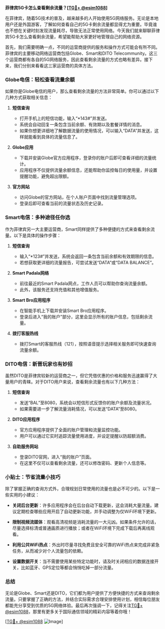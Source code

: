 **菲律宾5G卡怎么查看剩余流量？[[TG💪+ @esim1088](https://t.me/s/esim1088)]**

在菲律宾，随着5G技术的普及，越来越多的人开始使用5G网络服务。无论是本地用户还是外国游客，了解如何查看自己的5G卡剩余流量都显得尤为重要。毕竟谁也不想在关键时刻发现流量耗尽，导致无法正常使用网络。今天我们就来聊聊菲律宾5G卡怎么查看剩余流量，希望能帮助大家更好地管理自己的网络资源。

首先，我们需要明确一点，不同的运营商提供的服务和操作方式可能会有所不同。菲律宾的主要移动网络运营商包括Globe、Smart和DITO Telecommunity。这三个运营商都有各自的5G网络服务，因此查看剩余流量的方式也略有差异。接下来，我们分别来看看这三家运营商的具体方法。

### Globe电信：轻松查看流量余额

如果你是Globe电信的用户，那么查看剩余流量的方法非常简单。你可以通过以下几种方式获取相关信息：

1. **短信查询**
   - 打开手机上的短信功能，输入“*143#”并发送。
   - 系统会自动回复一条包含当前余额、有效期以及套餐详情的消息。
   - 如果你想更详细地了解数据流量的使用情况，可以输入“DATA”并发送，这样就能看到具体的流量信息了。

2. **Globe应用**
   - 下载并安装Globe官方应用程序，登录你的账户后即可查看详细的流量统计。
   - 应用程序不仅提供流量余额信息，还能帮助你监控每日的使用量，并设置提醒功能，避免超出限额。

3. **官方网站**
   - 访问Globe的官方网站，在个人账户页面中找到流量管理选项。
   - 登录后即可查看当前的流量状态及历史记录。

### Smart电信：多种途径任你选

作为菲律宾另一大主要运营商，Smart同样提供了多种便捷的方式来查看剩余流量。以下是具体的操作步骤：

1. **短信查询**
   - 输入“*123#”并发送，系统会返回一条包含当前余额和有效期限的信息。
   - 若想获取更详细的流量报告，可尝试发送“DATA”或“DATA BALANCE”。

2. **Smart Padala网络**
   - 前往最近的Smart Padala网点，工作人员可以帮助你查询流量余额。
   - 此外，该服务还支持充值和其他增值服务。

3. **Smart Bro应用程序**
   - 在智能手机上下载并安装Smart Bro应用程序。
   - 登录后进入“我的账户”部分，这里会显示所有的账户信息，包括剩余流量。

4. **拨打客服热线**
   - 拨打Smart的客服热线（121），按照语音提示选择相关服务即可快速查询流量余额。

### DITO电信：新晋玩家也有妙招

虽然DITO是菲律宾较新的运营商之一，但它凭借优惠的价格和服务迅速赢得了大量用户的青睐。对于DITO用户来说，查看剩余流量也有以下几种方法：

1. **短信查询**
   - 发送“BAL”至8080，系统会以短信形式反馈你的账户余额及流量状况。
   - 如果需要进一步了解流量消耗情况，可以发送“DATA”至8080。

2. **DITO应用程序**
   - 官方应用程序提供了全面的账户管理和流量监控功能。
   - 用户可以通过它实时追踪流量使用进度，并设定提醒以防超额消费。

3. **自助服务网站**
   - 登录DITO官网，进入“我的账户”页面。
   - 在这里不仅可以查看剩余流量，还可以修改密码、更新个人信息等。

### 小贴士：节省流量小技巧

除了掌握正确的查询方式外，合理规划日常使用的流量也是必不可少的。以下是一些实用的小建议：

- **关闭后台更新**：许多应用程序会在后台自动下载更新，这会消耗大量流量。建议定期检查哪些应用开启了自动更新功能，并手动调整为仅WiFi环境下更新。
  
- **限制视频流媒体**：观看高清视频是消耗流量的一大元凶。如果条件允许的话，尽量选择标清或普通画质进行播放；或者在WiFi环境下完成下载后再离线观看。

- **利用公共WiFi热点**：外出时尽量寻找免费且安全可靠的WiFi热点来完成非紧急任务，从而减少对个人流量包的依赖。

- **设置数据开关**：当不需要使用某些特定功能时，请及时关闭相应的数据连接开关，比如蓝牙、GPS定位等都会悄悄吃掉一部分流量。

### 总结

无论是Globe、Smart还是DITO，它们都为用户提供了方便快捷的方式来查询剩余流量。只要掌握了正确的方法，并结合实际需求合理安排使用计划，相信每位朋友都能充分享受到优质的5G网络体验。最后再次强调一下，记得关注[TG💪+ @esim1088](https://t.me/s/esim1088)，那里有更多关于国际通信领域的精彩内容等着你哦！

[[TG💪+ @esim1088](https://t.me/s/esim1088) ![Image](https://i.postimg.cc/4NQfJmqS/Snipaste-2025-05-13-00-14-12.png)]